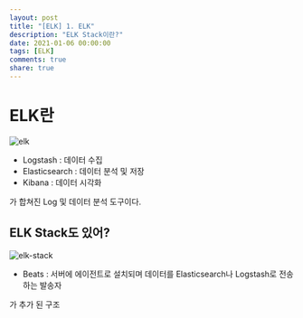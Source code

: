 ```yaml
---
layout: post
title: "[ELK] 1. ELK"
description: "ELK Stack이란?"
date: 2021-01-06 00:00:00
tags: [ELK]
comments: true
share: true
---
```


# ELK란

![elk](https://zkdlu.github.io/images/elk/elk.png)

- Logstash : 데이터 수집
- Elasticsearch : 데이터 분석 및 저장
- Kibana : 데이터 시각화

가 합쳐진 Log 및 데이터 분석 도구이다.



## ELK Stack도 있어?

![elk-stack](https://zkdlu.github.io/images/elk/elk-stack.png)

- Beats : 서버에 에이전트로 설치되며 데이터를 Elasticsearch나 Logstash로 전송하는 발송자

가 추가 된 구조